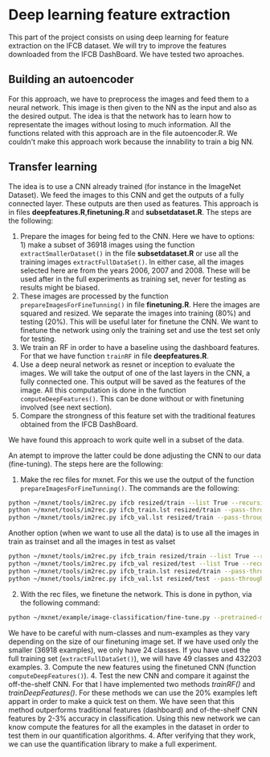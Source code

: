 # Deep learning feature extraction

This part of the project consists on using deep learning for feature extraction on the IFCB dataset. We will try to improve the features downloaded from the IFCB DashBoard. We have tested two aproaches.

## Building an autoencoder
For this approach, we have to preprocess the images and feed them to a neural network. This image is then given to the NN as the input and also as the desired output. The idea is that the network has to learn how to representate the images without losing to much information. All the functions related with this approach are in the file autoencoder.R. We couldn't make this approach work because the innability to train a big NN.

## Transfer learning
The idea is to use a CNN already trained (for instance in the ImageNet Dataset). We feed the images to this CNN and get the outputs of a fully connected layer. These outputs are then used as features. This approach is in files **deepfeatures.R**,**finetuning.R** and **subsetdataset.R**. The steps are the following:

1. Prepare the images for being fed to the CNN. Here we have to options: 1) make a subset of 36918 images using the function `extractSmallerDataset()` in the file **subsetdataset.R** or use all the training images `extractFullDataSet()`. In either case, all the images selected here are from the years 2006, 2007 and 2008. These will be used after in the full experiments as training set, never for testing as results might be biased.
2. These images are processed by the function `prepareImagesForFineTunning()` in file **finetuning.R**. Here the images are squared and resized. We separate the images into training (80%) and testing (20%). This will be useful later for finetune the CNN. We want to finetune the network using only the training set and use the test set only for testing.
3. We train an RF in order to have a baseline using the dashboard features. For that we have function `trainRF` in file **deepfeatures.R**.
4. Use a deep neural network as resnet or inception to evaluate the images. We will take the output of one of the last layers in the CNN, a fully connected one. This output will be saved as the features of the image. All this computation is done in the function `computeDeepFeatures()`. This can be done without or with finetuning involved (see next section).
5. Compare the strongness of this feature set with the traditional features obtained from the IFCB DashBoard.

We have found this approach to work quite well in a subset of the data.

An atempt to improve the latter could be done adjusting the CNN to our data (fine-tuning). The steps here are the following:

1. Make the rec files for mxnet. For this we use the output of the function `prepareImagesForFineTunning()`. The commands are the following:
```bash
python ~/mxnet/tools/im2rec.py ifcb resized/train --list True --recursive True --train-ratio .8 --exts .png
python ~/mxnet/tools/im2rec.py ifcb_train.lst resized/train --pass-through True --num-thread 2
python ~/mxnet/tools/im2rec.py ifcb_val.lst resized/train --pass-through True --num-thread 2
```
Another option (when we want to use all the data) is to use all the images in train as trainset and all the images in
test as valset
```bash
python ~/mxnet/tools/im2rec.py ifcb_train resized/train --list True --recursive True --exts .png
python ~/mxnet/tools/im2rec.py ifcb_val resized/test --list True --recursive True --exts .png
python ~/mxnet/tools/im2rec.py ifcb_train.lst resized/train --pass-through True --num-thread 2
python ~/mxnet/tools/im2rec.py ifcb_val.lst resized/test --pass-through True --num-thread 2
```

2. With the rec files, we finetune the network. This is done in python, via the following command:
```bash
python ~/mxnet/example/image-classification/fine-tune.py --pretrained-model models/resnet-18/resnet-18 --gpus 0 --data-train ../../ifcb_train.rec --data-val ../../ifcb_val.rec --load-epoch 0 --random-crop 0 --random-mirror 0 --num-epochs 10 --rgb-mean 0,0,0 --num-classes 24 --model-prefix models/resnet-18-10/resnet-18-10 --batch-size 32 --num-examples 23624 --layer-before-fullc 'flatten0'
```
We have to be careful with num-classes and num-examples as they vary depending on the size of our finetuning image set. If we have used only the smaller (36918 examples), we only have 24 classes. If you have used the full training set (`extractFullDataSet()`), we will have 49 classes and 432203 examples.
3. Compute the new features using the finetuned CNN (function `computeDeepFeatures()`).
4. Test the new CNN and compare it against the off-the-shelf CNN. For that I have implemented two methods *trainRF()* and *trainDeepFeatures()*. For these methods we can use the 20% examples left appart in order to make a quick test on them.
We have seen that this method outperforms traditional features (dashboard) and of-the-shelf CNN features by 2-3% accuracy in classification. Using this new network we can know compute the features for all the examples in the dataset in order to test them in our quantification algorithms.
4. After verifying that they work, we can use the quantification library to make a full experiment.

